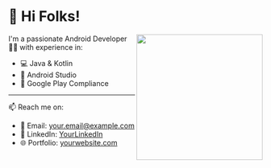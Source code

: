 # 👋 Hi Folks!

<img src="https://user-images.githubusercontent.com/xxxxxxxxxxxxxxx" width="250" align="right" />

I'm a passionate Android Developer 👩‍💻 with experience in:

- 💻 Java & Kotlin
- 📱 Android Studio
- 🚀 Google Play Compliance

---

📫 Reach me on:
- 📧 Email: your.email@example.com
- 💼 LinkedIn: [YourLinkedIn](https://www.linkedin.com/in/votreprofil/)
- 🌐 Portfolio: [yourwebsite.com](https://yourwebsite.com)

